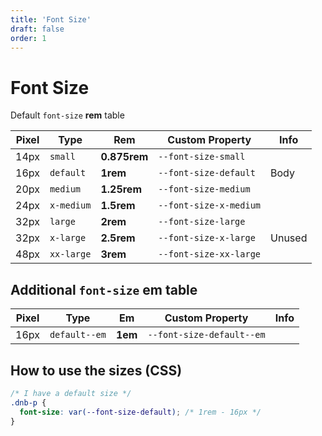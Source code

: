 ```yaml
---
title: 'Font Size'
draft: false
order: 1
---
```


# Font Size

Default `font-size` **rem** table

| Pixel | Type       | Rem          | Custom Property        | Info   |
| ----- | ---------- | ------------ | ---------------------- | ------ |
| 14px  | `small`    | **0.875rem** | `--font-size-small`    |        |
| 16px  | `default`  | **1rem**     | `--font-size-default`  | Body   |
| 20px  | `medium`   | **1.25rem**  | `--font-size-medium`   |        |
| 24px  | `x-medium` | **1.5rem**   | `--font-size-x-medium` |        |
| 32px  | `large`    | **2rem**     | `--font-size-large`    |        |
| 32px  | `x-large`  | **2.5rem**   | `--font-size-x-large`  | Unused |
| 48px  | `xx-large` | **3rem**     | `--font-size-xx-large` |        |

## Additional `font-size` **em** table

| Pixel | Type          | Em      | Custom Property           | Info |
| ----- | ------------- | ------- | ------------------------- | ---- |
| 16px  | `default--em` | **1em** | `--font-size-default--em` |      |

## How to use the sizes (CSS)

```css
/* I have a default size */
.dnb-p {
  font-size: var(--font-size-default); /* 1rem - 16px */
}
```

<!-- ### Usage in HTML (Helper Classes)

```html
<h3 class="dnb-font-size--small">Heading</h3>
``` -->
